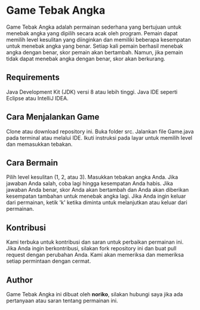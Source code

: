 # Game Tebak Angka
Game Tebak Angka adalah permainan sederhana yang bertujuan untuk menebak angka yang dipilih secara acak oleh program. Pemain dapat memilih level kesulitan yang diinginkan dan memiliki beberapa kesempatan untuk menebak angka yang benar. Setiap kali pemain berhasil menebak angka dengan benar, skor pemain akan bertambah. Namun, jika pemain tidak dapat menebak angka dengan benar, skor akan berkurang.

## Requirements
Java Development Kit (JDK) versi 8 atau lebih tinggi.
Java IDE seperti Eclipse atau IntelliJ IDEA.
## Cara Menjalankan Game
Clone atau download repository ini.
Buka folder src.
Jalankan file Game.java pada terminal atau melalui IDE.
Ikuti instruksi pada layar untuk memilih level dan memasukkan tebakan.
## Cara Bermain
Pilih level kesulitan (1, 2, atau 3).
Masukkan tebakan angka Anda.
Jika jawaban Anda salah, coba lagi hingga kesempatan Anda habis.
Jika jawaban Anda benar, skor Anda akan bertambah dan Anda akan diberikan kesempatan tambahan untuk menebak angka lagi.
Jika Anda ingin keluar dari permainan, ketik 'k' ketika diminta untuk melanjutkan atau keluar dari permainan.
## Kontribusi
Kami terbuka untuk kontribusi dan saran untuk perbaikan permainan ini. Jika Anda ingin berkontribusi, silakan fork repository ini dan buat pull request dengan perubahan Anda. Kami akan memeriksa dan memeriksa setiap permintaan dengan cermat.

## Author
Game Tebak Angka ini dibuat oleh **noriko**, silakan hubungi saya jika ada pertanyaan atau saran tentang permainan ini.
